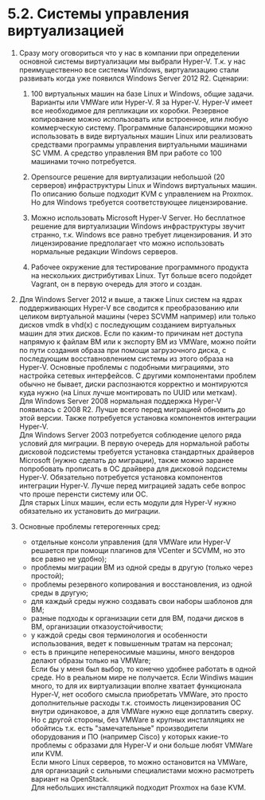 # 5.2. Системы управления виртуализацией

1. Сразу могу оговориться что у нас в компании при определении основной системы виртуализации мы выбрали Hyper-V. Т.к. у нас преимущественно все системы Windows, виртуализацию стали развивать когда уже появился Windows Server 2012 R2. Сценарии:
    1. 100 виртуальных машин на базе Linux и Windows, общие задачи. Варианты или VMWare или Hyper-V. Я за Hyper-V. Hyper-V имеет все необходимое для репликации их коробки. Резервное копирование можно использовать или встроенное, или любую коммерческую систему. Программные балансировщики можно использовать в виде виртуальных машин Linux или реализовать  средствами программы управления виртуальными машинами SC VMM. А средство управления ВМ при работе со 100 машинами точно потребуется.

    2. Opensource решение для виртуализации небольшой (20 серверов) инфраструктуры Linux и Windows виртуальных машин. По описанию больше подходит KVM с управлением на Proxmox. Но для Windows требуется соответствующее лицензирование.

    3. Можно использовать Microsoft Hyper-V Server. Но бесплатное решение для виртуализации Windows инфраструктуры звучит странно, т.к. Windows все равно требует лицензирования. И это лицензирование предполагает что можно использовать нормальные редакции Windows серверов.

    4. Рабочее окружение для тестирование программного продукта на нескольких дистрибутивах Linux. Тут больше всего подойдет Vagrant, он в первую очередь для этого и создан. 

2. Для Windows Server 2012 и выше, а также Linux систем на ядрах поддерживающих Hyper-V все сводится к преобразованию или целиком виртуальной машины (через SCVMM например) или только дисков vmdk в vhd(x) с последующим созданием виртуальных машин для этих дисков. Если по каким-то причинам нет доступа напрямую к файлам ВМ или к экспорту ВМ из VMWare, можно пойти по пути создания образа при помощи загрузочного диска, с последующим восставновлением системы из этого образа на Hyper-V. Основные проблемы с подобными миграциями, это настройка сетевых интерфейсов. С другими компонентами проблем обычно не бывает, диски распознаются корректно и монтируются куда нужно (на Linux лучше монтировать по UUID или меткам).  
Для Windows Server 2008 нормальная поддержка Hyper-V появилась с 2008 R2. Лучше всего перед миграцией обновить до этой версии. Также потребуется установка компонентов интеграции Hyper-V.  
Для Windows Server 2003 потребуется соблюдение целого ряда условий для миграции. В первую очередь для нормальной работы дисковой подсистемы требуется установка стандартных драйверов Microsoft (нужно сделать до миграции), также можно заранее попробовать прописать в ОС драйвера для дисковой подсистемы Hyper-V. Обязательно потребуется установка компонентов интеграции Hyper-V. Лучше перед миграцией задать себе вопрос что проше перенсти систему или ОС.  
Для старых Linux машин, если есть модули для Hyper-V нужно обязательно их установить до миграции.  

3. Основные проблемы гетерогенных сред:
    - отдельные консоли управления (для VMWare или Hyper-V решается при помощи плагинов для VCenter и SCVMM, но это все равно не удобно);
    - проблемы миграции ВМ из одной среды в другую (только через простой);
    - проблемы резервного копирования и восстановления, из одной среды в другую;
    - для каждый среды нужно создавать свои наборы шаблонов для ВМ;
    - разные подходы к организации сети для ВМ, подачи дисков в ВМ, организации отказоустойчивости;
    - у каждой среды своя терминология и особенности использования, ведет к повышенным тратам на персонал;  
    - есть в принципе непереносимые машины, много вендоров делают образы только на VMWare;  
Если бы у меня был выбор, то конечно удобнее работать в одной среде. Но в реальном мире не получается. Если Windiws машин много, то для их виртуализации вполне хватает функционала Hyper-V, нет особого смысла приобретать VMWare, это просто дополнительные расходы т.к. стоимость лицензирования ОС внутри одинаковое, а для VMWare нужно еще доплатить сверху. Но с другой стороны, без VMWare в крупных инсталляциях не обойтись т.к. есть "замечательные" производители оборудования и ПО (например Cisco) у которых какие-то проблемы с образами для Hyper-V и они больше любят VMWare или KVM.  
Если много Linux серверов, то можно остановится на VMWare, для организаций с сильными специалистами можно расмотреть вариант на OpenStack.  
Для небольших инсталляцикй подходит Proxmox на базе KVM.
